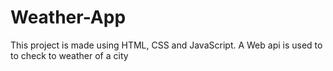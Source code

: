 # Weather-App
This project is made using HTML, CSS and JavaScript.  A Web api is used to to check to weather of a city
